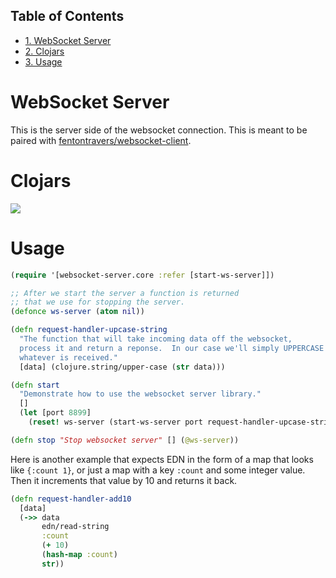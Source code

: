 <div id="table-of-contents">
<h2>Table of Contents</h2>
<div id="text-table-of-contents">
<ul>
<li><a href="#sec-1">1. WebSocket Server</a></li>
<li><a href="#sec-2">2. Clojars</a></li>
<li><a href="#sec-3">3. Usage</a></li>
</ul>
</div>
</div>

# WebSocket Server<a id="sec-1" name="sec-1"></a>

This is the server side of the websocket connection.  This is meant to
be paired with [fentontravers/websocket-client](https://github.com/ftravers/websocket-client).

# Clojars<a id="sec-2" name="sec-2"></a>

![](https://clojars.org/fentontravers/websocket-server/latest-version.svg)
  
# Usage<a id="sec-3" name="sec-3"></a>

```clj  
(require '[websocket-server.core :refer [start-ws-server]])

;; After we start the server a function is returned
;; that we use for stopping the server.
(defonce ws-server (atom nil))

(defn request-handler-upcase-string
  "The function that will take incoming data off the websocket,
  process it and return a reponse.  In our case we'll simply UPPERCASE
  whatever is received."
  [data] (clojure.string/upper-case (str data)))

(defn start
  "Demonstrate how to use the websocket server library."
  []
  (let [port 8899]
    (reset! ws-server (start-ws-server port request-handler-upcase-string))))

(defn stop "Stop websocket server" [] (@ws-server))
```
  
Here is another example that expects EDN in the form of a map that
looks like `{:count 1}`, or just a map with a key `:count` and some
integer value.  Then it increments that value by 10 and returns it
back.

```clj  
(defn request-handler-add10 
  [data]
  (->> data
       edn/read-string
       :count
       (+ 10)
       (hash-map :count)
       str))
```